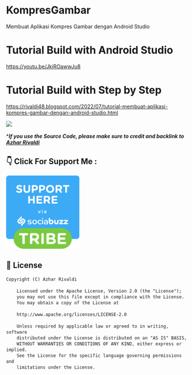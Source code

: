 # KompresGambar
Membuat Aplikasi Kompres Gambar dengan Android Studio

# Tutorial Build with Android Studio
https://youtu.be/JkjROawwJu8

# Tutorial Build with Step by Step
https://rivaldi48.blogspot.com/2022/07/tutorial-membuat-aplikasi-kompres-gambar-dengan-android-studio.html

<img src="https://blogger.googleusercontent.com/img/b/R29vZ2xl/AVvXsEjaOgRrO9vJxRdCplWFLnhelcG515imitoIdbJCmDSuORii90Pl40EmaoXGuq_W-gh5xI6yAiB72xAnLRacE2Rge54jaAgW0uIGmhYCn5j-ux4JfJJtpvJper-ZaEJVUPXy4u_f30m5EX3eUbsLR07FP3WNnGNkbolI8sRyEXYjgG1lSSVcnexjMonh_Q/s1280/Tutorial%20Membuat%20Aplikasi%20Kompres%20Gambar%20dengan%20Android%20Studio.png" data-canonical-src="https://blogger.googleusercontent.com/img/b/R29vZ2xl/AVvXsEjaOgRrO9vJxRdCplWFLnhelcG515imitoIdbJCmDSuORii90Pl40EmaoXGuq_W-gh5xI6yAiB72xAnLRacE2Rge54jaAgW0uIGmhYCn5j-ux4JfJJtpvJper-ZaEJVUPXy4u_f30m5EX3eUbsLR07FP3WNnGNkbolI8sRyEXYjgG1lSSVcnexjMonh_Q/s1280/Tutorial%20Membuat%20Aplikasi%20Kompres%20Gambar%20dengan%20Android%20Studio.png" style="max-width:100%;">

****If you use the Source Code, please make sure to credit and backlink to [Azhar Rivaldi](https://rivaldi48.blogspot.com/)***

## 👇 Click For Support Me :
<a href="https://sociabuzz.com/azharrvldi_/donate"> 
<img src="https://github.com/AzharRivaldi/AzharRivaldi/blob/master/Support%20Here.png" width="200" height="200"></a>

## 📄 License

```
Copyright (C) Azhar Rivaldi

    Licensed under the Apache License, Version 2.0 (the "License");
    you may not use this file except in compliance with the License.
    You may obtain a copy of the License at

    http://www.apache.org/licenses/LICENSE-2.0

    Unless required by applicable law or agreed to in writing, software
    distributed under the License is distributed on an "AS IS" BASIS,
    WITHOUT WARRANTIES OR CONDITIONS OF ANY KIND, either express or implied.
    See the License for the specific language governing permissions and
    limitations under the License.

```
